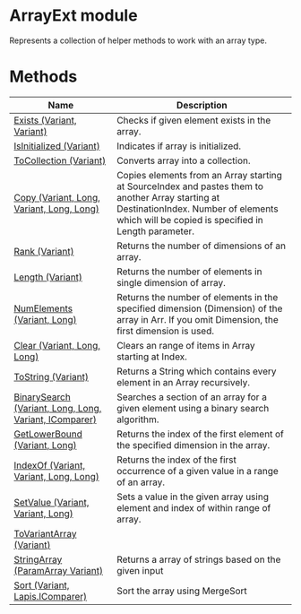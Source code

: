 # ArrayExt module

Represents a collection of helper methods to work with an array type.

# Methods

|Name|Description|
|-|-|
|[Exists (Variant, Variant)](./Exists.md)|Checks if given element exists in the array.|
|[IsInitialized (Variant)](./IsInitialized.md)|Indicates if array is initialized.|
|[ToCollection (Variant)](./ToCollection.md)|Converts array into a collection.|
|[Copy (Variant, Long, Variant, Long, Long)](./Copy.md)|Copies elements from an Array starting at SourceIndex and pastes them to another Array starting at DestinationIndex. Number of elements which will be copied is specified in Length parameter.|
|[Rank (Variant)](./Rank.md)|Returns the number of dimensions of an array.|
|[Length (Variant)](./Length.md)|Returns the number of elements in single dimension of array.|
|[NumElements (Variant, Long)](./NumElements.md)|Returns the number of elements in the specified dimension (Dimension) of the array in Arr. If you omit Dimension, the first dimension is used.|
|[Clear (Variant, Long, Long)](./Clear.md)|Clears an range of items in Array starting at Index.|
|[ToString (Variant)](./ToString.md)|Returns a String which contains every element in an Array recursively.|
|[BinarySearch (Variant, Long, Long, Variant, IComparer)](./BinarySearch.md)|Searches a section of an array for a given element using a binary search algorithm.|
|[GetLowerBound (Variant, Long)](./GetLowerBound.md)|Returns the index of the first element of the specified dimension in the array.|
|[IndexOf (Variant, Variant, Long, Long)](./IndexOf.md)|Returns the index of the first occurrence of a given value in a range of an array.|
|[SetValue (Variant, Variant, Long)](./SetValue.md)|Sets a value in the given array using element and index of within range of array.|
|[ToVariantArray (Variant)](./ToVariantArray.md)||
|[StringArray (ParamArray Variant)](./StringArray.md)|Returns a array of strings based on the given input|
|[Sort (Variant, Lapis.IComparer)](./Sort.md)|Sort the array using MergeSort|
